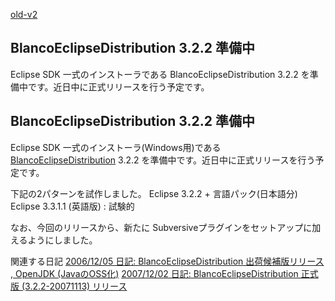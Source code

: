 [old-v2](ig071111-orig.html)

## BlancoEclipseDistribution 3.2.2 準備中

Eclipse SDK 一式のインストーラである BlancoEclipseDistribution 3.2.2 を準備中です。近日中に正式リリースを行う予定です。






## BlancoEclipseDistribution 3.2.2 準備中


Eclipse SDK 一式のインストーラ(Windows用)である [BlancoEclipseDistribution](http://www.igapyon.jp/blanco/blancoeclipsedistribution.html)
3.2.2 を準備中です。近日中に正式リリースを行う予定です。

下記の2パターンを試作しました。
Eclipse 3.2.2 + 言語パック(日本語分)
  Eclipse 3.3.1.1 (英語版) : 試験的


なお、今回のリリースから、新たに Subversiveプラグインをセットアップに加えるようにしました。

関連する日記
[2006/12/05 日記: BlancoEclipseDistribution 出荷候補版リリース , OpenJDK (JavaのOSS化)](../2006/ig061205.html)
  [2007/12/02 日記: BlancoEclipseDistribution 正式版 (3.2.2-20071113) リリース](ig071202.html)